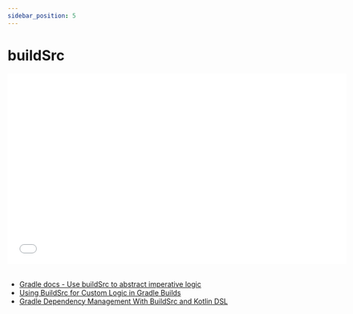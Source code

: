```yaml
---
sidebar_position: 5
---
```


# buildSrc

<iframe src="//www.youtube.com/embed/QqqYzaOzq3A?list=PL6yFiPOVXVUi90sQ66dtmuXP-1-TeHwl5" frameborder="0" allowfullscreen width="675" height="380"></iframe>
<br/>
<br/>

- [Gradle docs - Use buildSrc to abstract imperative logic](https://docs.gradle.org/current/userguide/organizing_gradle_projects.html#sec:build_sources)
- [Using BuildSrc for Custom Logic in Gradle Builds](https://www.jrebel.com/blog/using-buildsrc-custom-logic-gradle-builds)
- [Gradle Dependency Management With BuildSrc and Kotlin DSL](https://betterprogramming.pub/gradle-dependency-management-with-buildsrc-and-kotlin-dsl-1de958eab166)
